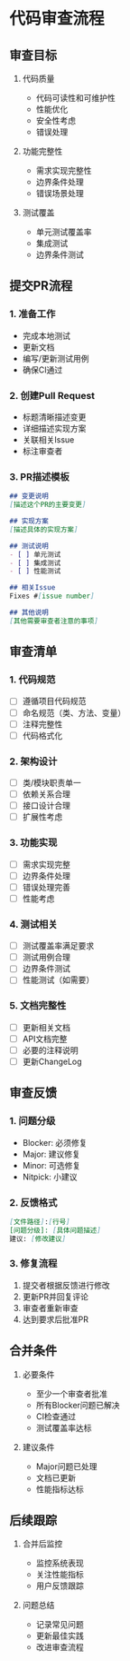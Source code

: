 # 代码审查流程

## 审查目标

1. 代码质量
   - 代码可读性和可维护性
   - 性能优化
   - 安全性考虑
   - 错误处理

2. 功能完整性
   - 需求实现完整性
   - 边界条件处理
   - 错误场景处理

3. 测试覆盖
   - 单元测试覆盖率
   - 集成测试
   - 边界条件测试

## 提交PR流程

### 1. 准备工作
- 完成本地测试
- 更新文档
- 编写/更新测试用例
- 确保CI通过

### 2. 创建Pull Request
- 标题清晰描述变更
- 详细描述实现方案
- 关联相关Issue
- 标注审查者

### 3. PR描述模板
```markdown
## 变更说明
[描述这个PR的主要变更]

## 实现方案
[描述具体的实现方案]

## 测试说明
- [ ] 单元测试
- [ ] 集成测试
- [ ] 性能测试

## 相关Issue
Fixes #[issue number]

## 其他说明
[其他需要审查者注意的事项]
```

## 审查清单

### 1. 代码规范
- [ ] 遵循项目代码规范
- [ ] 命名规范（类、方法、变量）
- [ ] 注释完整性
- [ ] 代码格式化

### 2. 架构设计
- [ ] 类/模块职责单一
- [ ] 依赖关系合理
- [ ] 接口设计合理
- [ ] 扩展性考虑

### 3. 功能实现
- [ ] 需求实现完整
- [ ] 边界条件处理
- [ ] 错误处理完善
- [ ] 性能考虑

### 4. 测试相关
- [ ] 测试覆盖率满足要求
- [ ] 测试用例合理
- [ ] 边界条件测试
- [ ] 性能测试（如需要）

### 5. 文档完整性
- [ ] 更新相关文档
- [ ] API文档完整
- [ ] 必要的注释说明
- [ ] 更新ChangeLog

## 审查反馈

### 1. 问题分级
- Blocker: 必须修复
- Major: 建议修复
- Minor: 可选修复
- Nitpick: 小建议

### 2. 反馈格式
```markdown
[文件路径]:[行号]
[问题分级]: [具体问题描述]
建议: [修改建议]
```

### 3. 修复流程
1. 提交者根据反馈进行修改
2. 更新PR并回复评论
3. 审查者重新审查
4. 达到要求后批准PR

## 合并条件

1. 必要条件
   - 至少一个审查者批准
   - 所有Blocker问题已解决
   - CI检查通过
   - 测试覆盖率达标

2. 建议条件
   - Major问题已处理
   - 文档已更新
   - 性能指标达标

## 后续跟踪

1. 合并后监控
   - 监控系统表现
   - 关注性能指标
   - 用户反馈跟踪

2. 问题总结
   - 记录常见问题
   - 更新最佳实践
   - 改进审查流程